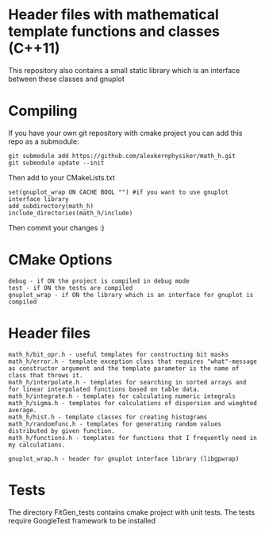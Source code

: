 Header files with mathematical template functions and classes (C++11)
====================================================================
This repository also contains a small static library which is an interface between these classes and gnuplot




Compiling
=========
If you have your own git repository with cmake project you can add this repo as a submodule:

	git submodule add https://github.com/alexkernphysiker/math_h.git
	git submodule update --init

Then add to your CMakeLists.txt

	set(gnuplot_wrap ON CACHE BOOL "") #if you want to use gnuplot interface library
	add_subdirectory(math_h)
	include_directories(math_h/include)

Then commit your changes :)

CMake Options
=============
	debug - if ON the project is compiled in debug mode
	test - if ON the tests are compiled
	gnuplot_wrap - if ON the library which is an interface for gnuplot is compiled

	
Header files
============
	math_h/bit_opr.h - useful templates for constructing bit masks
	math_h/error.h - template exception class that requires "what"-message as constructor argument and the template parameter is the name of class that throws it.
	math_h/interpolate.h - templates for searching in sorted arrays and for linear interpolated functions based on table data.
	math_h/integrate.h - templates for calculating numeric integrals
	math_h/sigma.h - templates for calculations of dispersion and wieghted average.
	math_h/hist.h - template classes for creating histograms
	math_h/randomfunc.h - templates for generating random values distributed by given function.
	math_h/functions.h - templates for functions that I frequently need in my calculations.

	gnuplot_wrap.h - header for gnuplot interface library (libgpwrap)



Tests
=====
The directory FitGen_tests contains cmake project with unit tests.
The tests require GoogleTest framework to be installed
